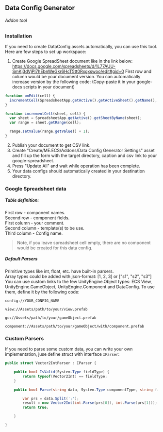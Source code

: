 ## Data Config Generator
###### Addon tool

### Installation

If you need to create DataConfig assets automatically, you can use this tool.
Here are few steps to set up workspace:
1. Create Google SpreadSheet document like in the link below:
https://docs.google.com/spreadsheets/d/1L77AUU-SmKj3dVjPl7hEbnWeGkr6HcT5tt0Rxgxswoo/edit#gid=0
First row and column would be your document version. You can automatically increase version by the following code: (Copy-paste it in your google-docs scripts in your document)
```js
function onEdit(cell) {
  incrementCell(SpreadsheetApp.getActive().getActiveSheet().getName(), "A1:A1");
}

function incrementCell(sheet, cell) {
  var sheet = SpreadsheetApp.getActive().getSheetByName(sheet);
  var range = sheet.getRange(cell);

  range.setValue(range.getValue() + 1);
}
```
2. Publish your document to get CSV link.
3. Create "Create/ME.ECS/Addons/Data Config Generator Settings" asset and fill up the form with the target directory, caption and csv link to your google-spreadsheet.
4. Press "Update All" and wait while operation has been complete.
5. Your data configs should automatically created in your destination directory.

### Google Spreadsheet data

##### Table definition:
First row - component names.<br>
Second row - component fields.<br>
First column - your comment.<br>
Second column - template(s) to be use.<br>
Third column - Config name.<br>

> Note, if you leave spreadsheet cell empty, there are no component would be created for this data config.

##### Default Parsers
Primitive types like int, float, etc. have built-in parsers.<br>
Array types could be added with json-format: [1, 2, 3] or ["s1", "s2", "s3"]<br>
You can use custom links to the few UnityEngine.Object types: ECS View, UnityEngine.GameObject, UnityEngine.Component and DataConfig. To use them, define it by the following code:<br>
```
config://YOUR_CONFIG_NAME
```
```
view://Assets/path/to/your/view.prefab
```
```
go://Assets/path/to/your/gameObject.prefab
```
```
component://Assets/path/to/your/gameObject/with/component.prefab
```

### Custom Parsers

If you need to parse some custom data, you can write your own implementation, juse define struct with interface ```IParser```:
```csharp
public struct Vector2IntParser : IParser {

    public bool IsValid(System.Type fieldType) {
        return typeof(Vector2Int) == fieldType;
    }

    public bool Parse(string data, System.Type componentType, string fieldName, System.Type fieldType, out object result) {

        var prs = data.Split(';');
        result = new Vector2Int(int.Parse(prs[0]), int.Parse(prs[1]));
        return true;

    }

}
```

